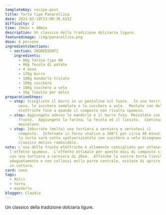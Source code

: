 ```yaml
---
templateKey: recipe-post
title: Torta tipo Panarellina
date: 2021-03-19T13:00:36.615Z
difficulty: 2
time: 20min + 40min
description: Un classico della tradizione dolciaria ligure.
featuredimage: /img/panarellina.png
dose: 8 persone
ingredientsSections:
  - section: INGREDIENTI
    ingredients:
      - 80g farina tipo 00
      - 80g fecola di patate
      - 4 uova
      - 170g burro
      - 100g mandorle tritate
      - 100g zucchero
      - 100g zucchero a velo
      - 16g lievito per dolci
preparationSteps:
  - step: Sciogliete il burro in un pentolino sul fuoco.  In una terrrina, unite le
      uova, lo zucchero semolato e lo zucchero a velo.  Montate con delle fruste
      elettriche fino a quando il composto non risulta spumoso.
  - step: Aggiungete adesso le mandorle e il burro fuso. Mescolate con le
      fruste.  Aggiungete la farina, la fecola ed il lievito.  Continuate a
      mescolare.
  - step: Imburrate (molto) una tortiera a cerniera e versatevi il
      composto.  Infornate in forno statico a 180°C per circa 40 minuti.  Quando
      la torta sarà cotta spolverizzatela con zucchero a velo disegnando il
      classico motivo romboidale.
note: L'uso delle fruste elettriche è altamente consigliato per ottenere
  l'effetto spumoso.  L’effetto ottimale per queste dosi di composto si ottiene
  con una tortiera a cerniera di 20cm.  Affinché la vostra torta lieviti
  adeguatamente e non collassi nella parte centrale, evitate di aprire il forno
  in cottura.
card: none
tags:
  - dolci
  - torta
  - mandorle
blogger: Claudia
---
```

Un classico della tradizione dolciaria ligure.